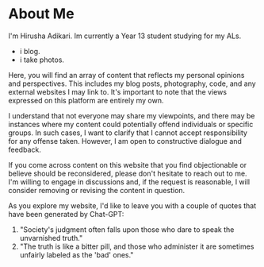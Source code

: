 # About Me

I'm Hirusha Adikari. Im currently a Year 13 student studying for my ALs.

- i blog.
- i take photos.

Here, you will find an array of content that reflects my personal opinions and perspectives. This includes my blog posts, photography, code, and any external websites I may link to. It's important to note that the views expressed on this platform are entirely my own.

I understand that not everyone may share my viewpoints, and there may be instances where my content could potentially offend individuals or specific groups. In such cases, I want to clarify that I cannot accept responsibility for any offense taken. However, I am open to constructive dialogue and feedback.

If you come across content on this website that you find objectionable or believe should be reconsidered, please don't hesitate to reach out to me. I'm willing to engage in discussions and, if the request is reasonable, I will consider removing or revising the content in question.

As you explore my website, I'd like to leave you with a couple of quotes that have been generated by Chat-GPT:

1. "Society's judgment often falls upon those who dare to speak the unvarnished truth."
2. "The truth is like a bitter pill, and those who administer it are sometimes unfairly labeled as the 'bad' ones."
